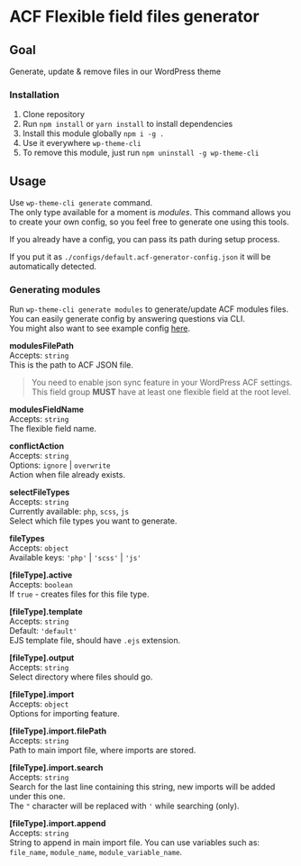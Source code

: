 # ACF Flexible field files generator

## Goal

Generate, update & remove files in our WordPress theme

### Installation

1. Clone repository
2. Run `npm install` or `yarn install` to install dependencies
3. Install this module globally `npm i -g .`
4. Use it everywhere `wp-theme-cli`
5. To remove this module, just run `npm uninstall -g wp-theme-cli`

## Usage

Use `wp-theme-cli generate` command.  
The only type available for a moment is _modules_.
This command allows you to create your own config, so you feel free to generate one using this tools.

If you already have a config, you can pass its path during setup process.

If you put it as `./configs/default.acf-generator-config.json` it will be automatically detected.

### Generating modules

Run `wp-theme-cli generate modules` to generate/update ACF modules files.  
You can easily generate config by answering questions via CLI.  
You might also want to see example config [here](/example-configs/example.acf-generator-config.json).

**modulesFilePath**  
Accepts: `string`  
This is the path to ACF JSON file.

> You need to enable json sync feature in your WordPress ACF settings.\
> This field group **MUST** have at least one flexible field at the root level.

**modulesFieldName**  
Accepts: `string`  
The flexible field name.

**conflictAction**  
Accepts: `string`  
Options: `ignore` | `overwrite`  
Action when file already exists.

**selectFileTypes**  
Accepts: `string`  
Currently available: `php`, `scss`, `js`  
Select which file types you want to generate.

**fileTypes**  
Accepts: `object`  
Available keys: `'php'` | `'scss'` | `'js'`

**\[fileType].active**  
Accepts: `boolean`  
If `true` - creates files for this file type.

**\[fileType].template**  
Accepts: `string`  
Default: `'default'`  
EJS template file, should have `.ejs` extension.

**\[fileType].output**  
Accepts: `string`  
Select directory where files should go.

**\[fileType].import**  
Accepts: `object`  
Options for importing feature.

**\[fileType].import.filePath**  
Accepts: `string`  
Path to main import file, where imports are stored.

**\[fileType].import.search**  
Accepts: `string`  
Search for the last line containing this string, new imports will be added under this one.  
The `"` character will be replaced with `'` while searching (only).

**\[fileType].import.append**  
Accepts: `string`  
String to append in main import file. You can use variables such as: `file_name`, `module_name`, `module_variable_name`.
